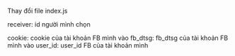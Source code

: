 Thay đổi file index.js

receiver: id người mình chọn

cookie: cookie của tài khoản FB mình vào
fb_dtsg: fb_dtsg của tài khoản FB mình vào
user_id: user_id FB của tài khoản mình